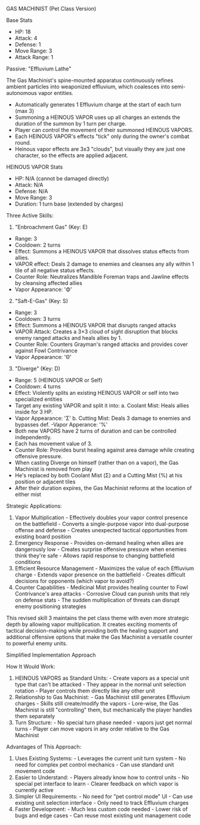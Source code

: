 GAS MACHINIST (Pet Class Version)

  Base Stats

  - HP: 18
  - Attack: 4
  - Defense: 1
  - Move Range: 3
  - Attack Range: 1

  Passive: "Effluvium Lathe"

  The Gas Machinist's spine-mounted apparatus continuously refines ambient 
  particles into weaponized effluvium, which coalesces into semi-autonomous
   vapor entities.

  - Automatically generates 1 Effluvium charge at the start of each turn
  (max 3)
  - Summoning a HEINOUS VAPOR uses up all charges an extends the duration of the summon by 1 turn per charge.
  - Player can control the movement of their summoned HEINOUS VAPORS.
  - Each HEINOUS VAPOR's effects "tick" only during the owner's combat round.
  - Heinous vapor effects are 3x3 "clouds", but visually they are just one character, so the effects are applied adjacent.

  HEINOUS VAPOR Stats

  - HP: N/A (cannot be damaged directly)
  - Attack: N/A
  - Defense: N/A
  - Move Range: 3
  - Duration: 1 turn base (extended by charges)

  Three Active Skills:

  1. "Enbroachment Gas" (Key: E)

  - Range: 3
  - Cooldown: 2 turns
  - Effect: Summons a HEINOUS VAPOR that dissolves status effects from allies.
  - VAPOR effect: Deals 2 damage to enemies and cleanses any ally within 1 tile of all negative status effects.
  - Counter Role: Neutralizes Mandible Foreman traps and Jawline effects by
   cleansing affected allies
  - Vapor Appearance: 'Φ'

  2. "Saft-E-Gas" (Key: S)

  - Range: 3
  - Cooldown: 3 turns
  - Effect: Summons a HEINOUS VAPOR that disrupts ranged attacks
  - VAPOR Attack: Creates a 3×3 cloud of sight disruption that blocks enemy
  ranged attacks and heals allies by 1.
  - Counter Role: Counters Grayman's ranged attacks and provides cover
  against Fowl Contrivance
  - Vapor Appearance: 'Θ'

  3. "Diverge" (Key: D)

  - Range: 5 (HEINOUS VAPOR or Self)
  - Cooldown: 4 turns
  - Effect: Violently splits an existing HEINOUS VAPOR or self into two specialized
   entities
  - Target any existing VAPOR and split it into:
    a. Coolant Mist: Heals allies inside for 3 HP.
  - Vapor Appearance: 'Σ'
    b. Cutting Mist: Deals 3 damage to enemies and bypasses def.
   -Vapor Apperance: '%'
  - Both new VAPORS have 2 turns of duration and can be controlled
  independently.
  - Each has movement value of 3.
  - Counter Role: Provides burst healing against area damage while creating
   offensive pressure.
   - When casting Diverge on himself (rather than on a vapor), the Gas
  Machinist is removed from play
  - He's replaced by both Coolant Mist (Σ) and a Cutting Mist (%) at his
  position or adjacent tiles
  - After their duration expires, the Gas Machinist reforms at the location of either mist

  Strategic Applications:

  1. Vapor Multiplication
    - Effectively doubles your vapor control presence on the battlefield
    - Converts a single-purpose vapor into dual-purpose offense and defense
    - Creates unexpected tactical opportunities from existing board
  position
  2. Emergency Response
    - Provides on-demand healing when allies are dangerously low
    - Creates surprise offensive pressure when enemies think they're safe
    - Allows rapid response to changing battlefield conditions
  3. Efficient Resource Management
    - Maximizes the value of each Effluvium charge
    - Extends vapor presence on the battlefield
    - Creates difficult decisions for opponents (which vapor to avoid?)
  4. Counter Capabilities
    - Medicinal Mist provides healing counter to Fowl Contrivance's area
  attacks
    - Corrosive Cloud can punish units that rely on defense stats
    - The sudden multiplication of threats can disrupt enemy positioning
  strategies

  This revised skill 3 maintains the pet class theme with even more
  strategic depth by allowing vapor multiplication. It creates exciting
  moments of tactical decision-making while providing both the healing
  support and additional offensive options that make the Gas Machinist a
  versatile counter to powerful enemy units.

Simplified Implementation Approach

  How It Would Work:

  1. HEINOUS VAPORS as Standard Units:
    - Create vapors as a special unit type that can't be attacked
    - They appear in the normal unit selection rotation
    - Player controls them directly like any other unit
  2. Relationship to Gas Machinist:
    - Gas Machinist still generates Effluvium charges
    - Skills still create/modify the vapors
    - Lore-wise, the Gas Machinist is still "controlling" them, but
  mechanically the player handles them separately
  3. Turn Structure:
    - No special turn phase needed - vapors just get normal turns
    - Player can move vapors in any order relative to the Gas Machinist

  Advantages of This Approach:

  1. Uses Existing Systems:
    - Leverages the current unit turn system
    - No need for complex pet control mechanics
    - Can use standard unit movement code
  2. Easier to Understand:
    - Players already know how to control units
    - No special pet interface to learn
    - Clearer feedback on which vapor is currently active
  3. Simpler UI Requirements:
    - No need for "pet control mode" UI
    - Can use existing unit selection interface
    - Only need to track Effluvium charges
  4. Faster Development:
    - Much less custom code needed
    - Lower risk of bugs and edge cases
    - Can reuse most existing unit management code
